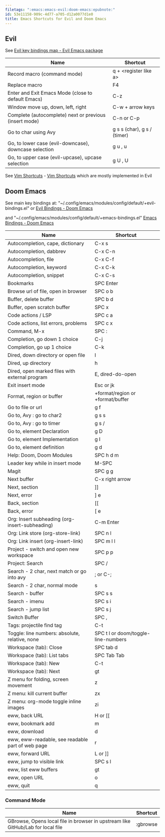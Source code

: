 ```yaml
---
filetags: ":emacs:emacs-evil:doom-emacs:epubnote:"
id: 53e11158-909c-4d77-a705-d12a0077d1e0
title: Emacs Shortcuts for Evil and Doom Emacs
---
```


## Evil

See [Evil key bindings map - Evil Emacs
package](https://github.com/emacs-evil/evil/blob/master/evil-maps.el)

| Name | Shortcut |
|----|----|
| Record macro (command mode) | q + \<register like a\> |
| Replace macro | F4 |
| Enter and Exit Emacs Mode (close to default Emacs) | C-z |
| Window move up, down, left, right | C-w + arrow keys |
| Complete (autocomplete) next or previous (insert mode) | C-n or C-p |
| Go to char using Avy | g s s (char), g s / (timer) |
| Go, to lower case (evil-downcase), downcase selection | g u , u |
| Go, to upper case (evil-upcase), upcase selection | g U , U |

See [Vim Shortcuts](../005-computer-shortcuts-vim) - [Vim
Shortcuts](id:bdb62bfe-56b7-4c13-a1e4-9f91cf4e0bb5) which are mostly
implemented in Evil

## Doom Emacs

See main key bindings at:
"~/.config/emacs/modules/config/default/+evil-bindings.el" or [Evil
Bindings - Doom
Emacs](https://github.com/doomemacs/doomemacs/blob/master/modules/config/default/+evil-bindings.el)

and "~/.config/emacs/modules/config/default/+emacs-bindings.el" [Emacs
Bindings - Doom
Emacs](https://github.com/doomemacs/doomemacs/blob/master/modules/config/default/%2Bemacs-bindings.el)

| Name | Shortcut |
|----|----|
| Autocompletion, cape, dictionary | C-x s |
| Autocompletion, dabbrev | C-x C-n |
| Autocompletion, file | C-x C-f |
| Autocompletion, keyword | C-x C-k |
| Autocompletion, snippet | C-x C-s |
| Bookmarks | SPC Enter |
| Browse url of file, open in browser | SPC o b |
| Buffer, delete buffer | SPC b d |
| Buffer, open scratch buffer | SPC x |
| Code actions / LSP | SPC c a |
| Code actions, list errors, problems | SPC c x |
| Command, M-x | SPC : |
| Completion, go down 1 choice | C-j |
| Completion, go up 1 choice | C-k |
| Dired, down directory or open file | l |
| Dired, up directory | h |
| Dired, open marked files with external program | E, dired-do-open |
| Exit insert mode | Esc or jk |
| Format, region or buffer | +format/region or +format/buffer |
| Go to file or url | g f |
| Go to, Avy : go to char2 | g s s |
| Go to, Avy : go to timer | g s / |
| Go to, element Declaration | g D |
| Go to, element Implementation | g I |
| Go to, element definition | g d |
| Help: Doom, Doom Modules | SPC h d m |
| Leader key while in insert mode | M-SPC |
| Magit | SPC g g |
| Next buffer | C-x right arrow |
| Next, section | \]\] |
| Next, error | \] e |
| Back, section | \[\[ |
| Back, error | \[ e |
| Org: Insert subheading (org-insert-subheading) | C-m Enter |
| Org: Link store (org-store-link) | SPC n l |
| Org: Link insert (org-insert-link) | SPC m l l |
| Project - switch and open new workspace | SPC p p |
| Project: Search | SPC / |
| Search - 2 char, next match or go into avy | ; or C-; |
| Search - 2 char, normal mode | s |
| Search - buffer | SPC s s |
| Search - imenu | SPC s i |
| Search - jump list | SPC s j |
| Switch Buffer | SPC , |
| Tags: projectile find tag | C-t |
| Toggle: line numbers: absolute, relative, none | SPC t l or doom/toggle-line-numbers |
| Workspace (tab): Close | SPC tab d |
| Workspace (tab): List tabs | SPC Tab Tab |
| Workspace (tab): New | C-t |
| Workspace (tab): Next | gt |
| Z menu for folding, screen movement | z |
| Z menu: kill current buffer | zx |
| Z menu: org-mode toggle inline images | zi |
| eww, back URL | H or \[\[ |
| eww, bookmark add | m |
| eww, download | d |
| eww, eww-readable, see readable part of web page | r |
| eww, forward URL | L or \]\] |
| eww, jump to visible link | SPC s l |
| eww, list eww buffers | gt |
| eww, open URL | o |
| eww, quit | q |

### Command Mode

| Name | Shortcut |
|----|----|
| GBrowse, Opens local file in browser in upstream like GitHub/Lab for local file | :gbrowse |
